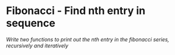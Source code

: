 # Fibonacci - Find nth entry in sequence

*Write two functions to print out the nth entry in the fibonacci series, recursively and iteratively*

